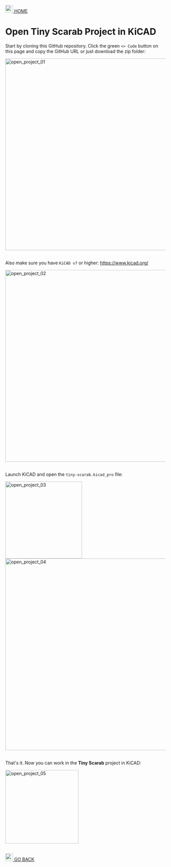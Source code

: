 <a href="../README.md"><img width="24" alt="open_project_01" src="https://github.com/Embeetle/tiny-scarab/assets/19362684/640d8577-87b5-481d-8511-f9ecea8db5e7"> HOME</a>

# Open Tiny Scarab Project in KiCAD

Start by cloning this GitHub repository. Click the green `<> Code` button on this page and copy the GitHub URL or just download the zip folder:

<img width="600" alt="open_project_01" src="https://github.com/Embeetle/tiny-scarab/assets/19362684/fab913e1-ea29-4dd4-aa66-f0f0b9f83be5">

&nbsp;<br>
Also make sure you have `KiCAD v7` or higher:
<a href="https://www.kicad.org/" target="_blank">https://www.kicad.org/</a>

<img width="600" alt="open_project_02" src="https://github.com/Embeetle/tiny-scarab/assets/19362684/0ab25cf9-85d3-4214-8133-48aa22ff0085">

&nbsp;<br>
Launch KiCAD and open the `tiny-scarab.kicad_pro` file:

<img width="241" alt="open_project_03" src="https://github.com/Embeetle/tiny-scarab/assets/19362684/ffa0aa27-c5d4-4824-96ba-dc2bc075078c">

<img width="600" alt="open_project_04" src="https://github.com/Embeetle/tiny-scarab/assets/19362684/b7677b89-c82e-47fa-b9f4-43ae5d9fba96">

&nbsp;<br>
That's it. Now you can work in the **Tiny Scarab** project in KiCAD:

<img width="230" alt="open_project_05" src="https://github.com/Embeetle/tiny-scarab/assets/19362684/15353730-c33c-47b5-ada0-df01d78f6852">

&nbsp;<br>
<a href="../README.md"><img width="24" src="https://github.com/Embeetle/tiny-scarab/assets/19362684/7eef998b-278f-46d1-8f7c-8e4333ccd19c"> GO BACK</a>
